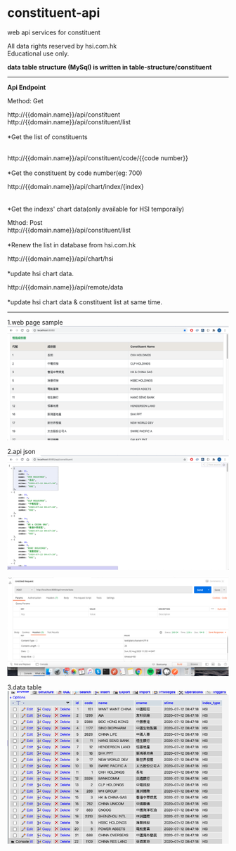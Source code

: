# constituent-api
web api services for constituent 

All data rights reserved by hsi.com.hk <br/>
Educational use only.

**data table structure (MySql) is written in table-structure/constituent**


**************************************************************************
<b>Api Endpoint</b>

Method: Get

http://{{domain.name}}/api/constituent <br/>
http://{{domain.name}}/api/constituent/list <br/><br/>
*Get the list of constituents <br/>
<br/>




http://{{domain.name}}/api/constituent/code/{{code number}} <br/><br/>
*Get the constituent by code number(eg: 700) <br/>

http://{{domain.name}}/api/chart/index/{index} <br/>
<br/><br/>
*Get the indexs' chart data(only available for HSI temporaily)




Mthod: Post<br/>
http://{{domain.name}}/api/constituent/list<br/><br/>
*Renew the list in database from hsi.com.hk<br/>

http://{{domain.name}}/api/chart/hsi<br/><br/>
*update hsi chart data.<br/>


http://{{domain.name}}/api/remote/data<br/><br/>
*update hsi chart data & constituent list at same time.<br/>

**************************************************************************


1.web page sample
![image](https://github.com/danlaihk/constituent-api/blob/master/web%20page.png)

2.api json
![image](https://github.com/danlaihk/constituent-api/blob/master/api%20json.png)

![image](https://github.com/danlaihk/constituent-api/blob/master/post%20remote%20data.png)

3.data table
![image](https://github.com/danlaihk/constituent-api/blob/master/data%20table.png)


